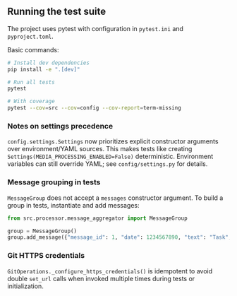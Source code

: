 ## Running the test suite

The project uses pytest with configuration in `pytest.ini` and `pyproject.toml`.

Basic commands:

```bash
# Install dev dependencies
pip install -e ".[dev]"

# Run all tests
pytest

# With coverage
pytest --cov=src --cov=config --cov-report=term-missing
```

### Notes on settings precedence

`config.settings.Settings` now prioritizes explicit constructor arguments over environment/YAML sources. This makes tests like creating `Settings(MEDIA_PROCESSING_ENABLED=False)` deterministic. Environment variables can still override YAML; see `config/settings.py` for details.

### Message grouping in tests

`MessageGroup` does not accept a `messages` constructor argument. To build a group in tests, instantiate and add messages:

```python
from src.processor.message_aggregator import MessageGroup

group = MessageGroup()
group.add_message({"message_id": 1, "date": 1234567890, "text": "Task", "chat_id": 123})
```

### Git HTTPS credentials

`GitOperations._configure_https_credentials()` is idempotent to avoid double `set_url` calls when invoked multiple times during tests or initialization.
